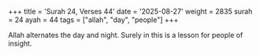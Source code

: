 +++
title = 'Surah 24, Verses 44'
date = '2025-08-27'
weight = 2835
surah = 24
ayah = 44
tags = ["allah", "day", "people"]
+++

Allah alternates the day and night. Surely in this is a lesson for people of insight.